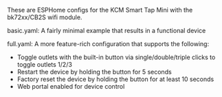 These are ESPHome configs for the KCM Smart Tap Mini with the bk72xx/CB2S wifi module.

basic.yaml: A fairly minimal example that results in a functional device

full.yaml: A more feature-rich configuration that supports the following:
- Toggle outlets with the built-in button via single/double/triple clicks to toggle outlets 1/2/3
- Restart the device by holding the button for 5 seconds
- Factory reset the device by holding the button for at least 10 seconds
- Web portal enabled for device control